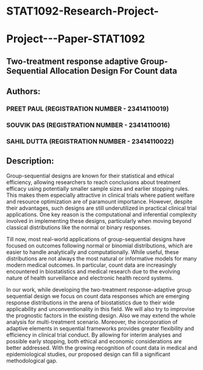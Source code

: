 # STAT1092-Research-Project-
# Project---Paper-STAT1092
## Two-treatment response adaptive Group-Sequential Allocation Design For Count data

## Authors:
### PREET PAUL (REGISTRATION NUMBER - 23414110019)
### SOUVIK DAS (REGISTRATION NUMBER - 23414110016)
### SAHIL DUTTA (REGISTRATION NUMBER - 23414110022)

## Description:

Group-sequential designs are known for their statistical and ethical efficiency, allowing researchers to reach conclusions about treatment efficacy using potentially smaller sample sizes and earlier stopping rules. This makes them especially attractive in clinical trials where patient welfare and resource optimization are of paramount importance. However, despite their advantages, such designs are still underutilized in practical clinical trial applications. One key reason is the computational and inferential complexity involved in implementing these designs, particularly when moving beyond classical distributions like the normal or binary responses.

Till now, most real-world applications of group-sequential designs have focused on outcomes following normal or binomial distributions, which are easier to handle analytically and computationally. While useful, these distributions are not always the most natural or informative models for many modern medical outcomes. In particular, count data are increasingly encountered in biostatistics and medical research due to the evolving nature of health surveillance and electronic health record systems.

In our work, while developing the two-treatment response-adaptive group sequential design we focus on count data responses which are emerging response distributions in the arena of biostatistics due to their wide applicability and unconventionality in this field. We will also try to improvise the prognostic factors in the existing design. Also we may extend the whole analysis for multi-treatment scenario. Moreover, the incorporation of adaptive elements in sequential frameworks provides greater flexibility and efficiency in clinical trial conduct. By allowing for interim analyses and possible early stopping, both ethical and economic considerations are better addressed. With the growing recognition of count data in medical and epidemiological studies, our proposed design can fill a significant methodological gap.
